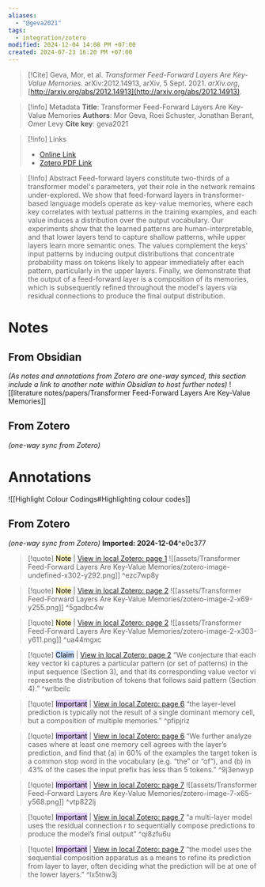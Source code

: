 ```yaml
---
aliases:
  - "@geva2021"
tags:
  - integration/zotero
modified: 2024-12-04 14:08 PM +07:00
created: 2024-07-23 16:20 PM +07:00
---
```

> [!Cite]
> Geva, Mor, et al. _Transformer Feed-Forward Layers Are Key-Value Memories_. arXiv:2012.14913, arXiv, 5 Sept. 2021. _arXiv.org_, [http://arxiv.org/abs/2012.14913](http://arxiv.org/abs/2012.14913).

> [!info] Metadata
> **Title**: Transformer Feed-Forward Layers Are Key-Value Memories
> **Authors**: Mor Geva, Roei Schuster, Jonathan Berant, Omer Levy
> **Cite key**: geva2021

>[!info] Links
>
> - [Online Link](http://arxiv.org/abs/2012.14913)
> - [Zotero PDF Link](zotero://select/library/items/VAZCGKLP)

> [!info] Abstract
> Feed-forward layers constitute two-thirds of a transformer model's parameters, yet their role in the network remains under-explored. We show that feed-forward layers in transformer-based language models operate as key-value memories, where each key correlates with textual patterns in the training examples, and each value induces a distribution over the output vocabulary. Our experiments show that the learned patterns are human-interpretable, and that lower layers tend to capture shallow patterns, while upper layers learn more semantic ones. The values complement the keys' input patterns by inducing output distributions that concentrate probability mass on tokens likely to appear immediately after each pattern, particularly in the upper layers. Finally, we demonstrate that the output of a feed-forward layer is a composition of its memories, which is subsequently refined throughout the model's layers via residual connections to produce the final output distribution.

# Notes
## From Obsidian
_(As notes and annotations from Zotero are one-way synced, this section include a link to another note within Obsidian to host further notes)_
![[literature notes/papers/Transformer Feed-Forward Layers Are Key-Value Memories]]
## From Zotero
_(one-way sync from Zotero)_

# Annotations
![[Highlight Colour Codings#Highlighting colour codes]]
## From Zotero
_(one-way sync from Zotero)_
**Imported: 2024-12-04**^e0c377

>[!quote] <mark style="background: #FFF3A3A6;">Note</mark> | [View in local Zotero: page 1](zotero://open-pdf/library/items/6WKI6PAN?page=1&annotation=EZC7WP8Y)
>![[assets/Transformer Feed-Forward Layers Are Key-Value Memories/zotero-image-undefined-x302-y292.png]] ^ezc7wp8y


>[!quote] <mark style="background: #FFF3A3A6;">Note</mark> | [View in local Zotero: page 2](zotero://open-pdf/library/items/6WKI6PAN?page=2&annotation=5GADBC4W)
>![[assets/Transformer Feed-Forward Layers Are Key-Value Memories/zotero-image-2-x69-y255.png]] ^5gadbc4w


>[!quote] <mark style="background: #FFF3A3A6;">Note</mark> | [View in local Zotero: page 2](zotero://open-pdf/library/items/6WKI6PAN?page=2&annotation=UA44MGXC)
>![[assets/Transformer Feed-Forward Layers Are Key-Value Memories/zotero-image-2-x303-y611.png]] ^ua44mgxc


>[!quote] <mark style="background: #ADCCFFA6;">Claim</mark> | [View in local Zotero: page 2](zotero://open-pdf/library/items/6WKI6PAN?page=2&annotation=WRLBEILC)
>“We conjecture that each key vector ki captures a particular pattern (or set of patterns) in the input sequence (Section 3), and that its corresponding value vector vi represents the distribution of tokens that follows said pattern (Section 4).” ^wrlbeilc


>[!quote] <mark style="background: #D2B3FFA6;">Important</mark> | [View in local Zotero: page 6](zotero://open-pdf/library/items/6WKI6PAN?page=6&annotation=PFIPJRIZ)
>“the layer-level prediction is typically not the result of a single dominant memory cell, but a composition of multiple memories.” ^pfipjriz


>[!quote] <mark style="background: #D2B3FFA6;">Important</mark> | [View in local Zotero: page 6](zotero://open-pdf/library/items/6WKI6PAN?page=6&annotation=9J3ENWYP)
>“We further analyze cases where at least one memory cell agrees with the layer’s prediction, and find that (a) in 60% of the examples the target token is a common stop word in the vocabulary (e.g. “the” or “of”), and (b) in 43% of the cases the input prefix has less than 5 tokens.” ^9j3enwyp


>[!quote] <mark style="background: #D2B3FFA6;">Important</mark> | [View in local Zotero: page 7](zotero://open-pdf/library/items/6WKI6PAN?page=7&annotation=VTP822LJ)
>![[assets/Transformer Feed-Forward Layers Are Key-Value Memories/zotero-image-7-x65-y568.png]] ^vtp822lj


>[!quote] <mark style="background: #D2B3FFA6;">Important</mark> | [View in local Zotero: page 7](zotero://open-pdf/library/items/6WKI6PAN?page=7&annotation=QI8ZFU6U)
>“a multi-layer model uses the residual connection r to sequentially compose predictions to produce the model’s final output” ^qi8zfu6u


>[!quote] <mark style="background: #D2B3FFA6;">Important</mark> | [View in local Zotero: page 7](zotero://open-pdf/library/items/6WKI6PAN?page=7&annotation=LX5TNW3J)
>“the model uses the sequential composition apparatus as a means to refine its prediction from layer to layer, often deciding what the prediction will be at one of the lower layers.” ^lx5tnw3j


